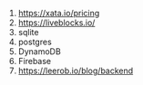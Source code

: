 1. https://xata.io/pricing
2. https://liveblocks.io/
3. sqlite
4. postgres
5. DynamoDB
6. Firebase
7. https://leerob.io/blog/backend
